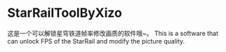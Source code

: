 # StarRailToolByXizo
这是一个可以解锁星穹铁道帧率修改画质的软件哦~。 This is a software that can unlock FPS of the StarRail and modify the picture quality.
